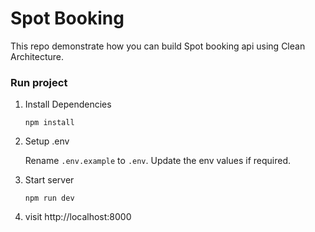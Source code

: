 # Spot Booking

This repo demonstrate how you can build Spot booking api using Clean Architecture.

### Run project

1. Install Dependencies

   ```
   npm install
   ```

2. Setup .env

   Rename `.env.example` to `.env`. Update the env values if required.

3. Start server

   ```
   npm run dev
   ```

4. visit http://localhost:8000
